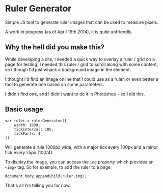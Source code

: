 Ruler Generator
===============

Simple JS tool to generate ruler images that can be used to measure pixels.

A work in progress (as of April 16th 2014), it is quite unfriendly.

Why the hell did you make this?
-------------------------------

While developing a site, I needed a quick way to overlay a ruler / grid on a page for testing. I needed this ruler / grid to scroll along with some content, so I though I'd just whack a background image in the element.

I thought I'd find an image online that I could use as a ruler, or even better a tool to generate one based on some parameters.

I didn't find one, and I didn't want to do it in Photoshop - so I did this.

Basic usage
-----------

    var ruler = rulerGenerator({
        width: 1000,
        tickInterval: 100,
        tickParts: 4
    })
    
Will generate a rule 1000px wide, with a major tick every 100px and a minor tick every 25px (100/4).

To display the image, you can access the `img` property which provides an `<img>` tag. So for example, to add the ruler to a page:

    document.body.appendChild(ruler.img);
    
That's all I'm telling you for now.